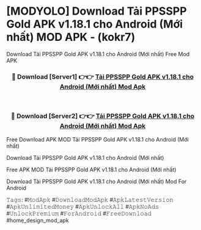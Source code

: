 # [MODYOLO] Download Tải PPSSPP Gold APK v1.18.1 cho Android (Mới nhất) MOD APK - (kokr7)
Download Tải PPSSPP Gold APK v1.18.1 cho Android (Mới nhất) Free Mod APK

<div align="center">
<h3>🔴 Download [Server1] 👉👉 <a href="https://apk-comot.site?title=Tải_PPSSPP_Gold_APK_v1.18.1_cho_Android_(Mới_nhất)">Tải PPSSPP Gold APK v1.18.1 cho Android (Mới nhất) Mod Apk</a></h3><br>

<h3>🔴 Download [Server2] 👉👉 <a href="https://apk-comot.site?title=Tải_PPSSPP_Gold_APK_v1.18.1_cho_Android_(Mới_nhất)">Tải PPSSPP Gold APK v1.18.1 cho Android (Mới nhất) Mod Apk</a></h3>
</div>


Free Download APK MOD Tải PPSSPP Gold APK v1.18.1 cho Android (Mới nhất)

Download Tải PPSSPP Gold APK v1.18.1 cho Android (Mới nhất) 

Free APK MOD Tải PPSSPP Gold APK v1.18.1 cho Android (Mới nhất) 

Download Tải PPSSPP Gold APK v1.18.1 cho Android (Mới nhất) Mod For Android

𝚃𝚊𝚐𝚜: #𝙼𝚘𝚍𝙰𝚙𝚔 #𝙳𝚘𝚠𝚗𝚕𝚘𝚊𝚍𝙼𝚘𝚍𝙰𝚙𝚔 #𝙰𝚙𝚔𝙻𝚊𝚝𝚎𝚜𝚝𝚅𝚎𝚛𝚜𝚒𝚘𝚗 #𝙰𝚙𝚔𝚄𝚗𝚕𝚒𝚖𝚒𝚝𝚎𝚍𝙼𝚘𝚗𝚎𝚢 #𝙰𝚙𝚔𝚄𝚗𝚕𝚘𝚌𝚔𝙰𝚕𝚕 #𝙰𝚙𝚔𝙽𝚘𝙰𝚍𝚜 #𝚄𝚗𝚕𝚘𝚌𝚔𝙿𝚛𝚎𝚖𝚒𝚞𝚖 #𝙵𝚘𝚛𝙰𝚗𝚍𝚛𝚘𝚒𝚍 #𝙵𝚛𝚎𝚎𝙳𝚘𝚠𝚗𝚕𝚘𝚊𝚍 #home_design_mod_apk